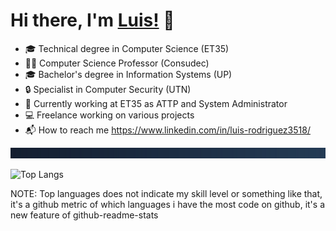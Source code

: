 # Hi there, I'm [Luis!](https://www.linkedin.com/in/luis-rodriguez3518/) 👋
- 🎓 Technical degree in Computer Science (ET35)
- 👨‍🏫 Computer Science Professor (Consudec)
- 🎓 Bachelor's degree in Information Systems (UP)
- 🔒 Specialist in Computer Security (UTN)
- 💼 Currently working at ET35 as ATTP and System Administrator
- 💻 Freelance working on various projects
- 📬 How to reach me https://www.linkedin.com/in/luis-rodriguez3518/


![10](https://raw.githubusercontent.com/Luis3518/Luis3518/main/media/royal.png)
<!---
Luis3518/Luis3518 is a ✨ special ✨ repository because its `README.md` (this file) appears on your GitHub profile.
You can click the Preview link to take a look at your changes.
--->

  ![Top Langs](https://github-readme-stats.vercel.app/api/top-langs/?username=Luis3518&theme=tokyonight)



NOTE: Top languages does not indicate my skill level or something like that, it's a github metric of which languages i have the most code on github, it's a new feature of github-readme-stats
